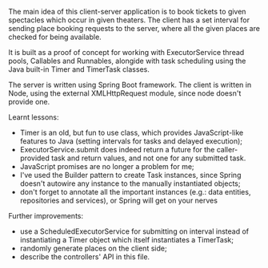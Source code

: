 The main idea of this client-server application is to book tickets to given spectacles which occur in given theaters. The client has a set interval for sending place booking requests to the server, where all the given places are checked for being available.

It is built as a proof of concept for working with ExecutorService thread pools, Callables and Runnables, alongide with task scheduling using the Java built-in Timer and TimerTask classes.

The server is written using Spring Boot framework.
The client is written in Node, using the external XMLHttpRequest module, since node doesn't provide one.

Learnt lessons:
- Timer is an old, but fun to use class, which provides JavaScript-like features to Java (setting intervals for tasks and delayed execution);
- ExecutorService.submit does indeed return a future for the caller-provided task and return values, and not one for any submitted task.
- JavaScript promises are no longer a problem for me;
- I've used the Builder pattern to create Task instances, since Spring doesn't autowire any instance to the manually instantiated objects;
- don't forget to annotate all the important instances (e.g.: data entities, repositories and services), or Spring will get on your nerves

Further improvements:
- use a ScheduledExecutorService for submitting on interval instead of instantiating a Timer object which itself instantiates a TimerTask;
- randomly generate places on the client side;
- describe the controllers' API in this file.
